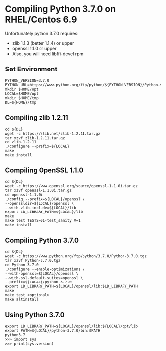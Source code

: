 # Compiling Python 3.7.0 on RHEL/Centos 6.9
Unfortunately python 3.7.0 requires:
- zlib 1.1.3 (better 1.1.4) or upper
- openssl 1.1.0 or upper
- Also, you will need libffi-devel rpm


## Set Environment
```
PYTHON_VERSION=3.7.0
PYTHON_URL=https://www.python.org/ftp/python/${PYTHON_VERSION}/Python-${PYTHON_VERSION}.tgz
mkdir $HOME/opt
LOCAL=$HOME/opt
mkdir $HOME/tmp
DL=${HOME}/tmp
```

## Compiling zlib 1.2.11
```
cd ${DL}
wget -c https://zlib.net/zlib-1.2.11.tar.gz
tar xzvf zlib-1.2.11.tar.gz
cd zlib-1.2.11
./configure --prefix=${LOCAL}
make
make install
```

## Compiling OpenSSL 1.1.0
```
cd ${DL}
wget -c https://www.openssl.org/source/openssl-1.1.0i.tar.gz
tar xzvf openssl-1.1.0i.tar.gz
cd openssl-1.1.0i
./config --prefix=${LOCAL}/openssl \
--openssldir=${LOCAL}/openssl \
--with-zlib-include=${LOCAL}/lib
export LD_LIBRARY_PATH=${LOCAL}/lib
make
make test TESTS=01-test_sanity V=1
make install
```

## Compiling Python 3.7.0
```
cd ${DL}
wget -c https://www.python.org/ftp/python/3.7.0/Python-3.7.0.tgz
tar xzvf Python-3.7.0.tgz
cd Python-3.7.0
./configure --enable-optimizations \
--with-openssl=${LOCAL}/openssl \
--with-ssl-default-suites=openssl \
--prefix=${LOCAL}/python-3.7.0
export LD_LIBRARY_PATH=${LOCAL}/openssl/lib:$LD_LIBRARY_PATH
make
make test <optional>
make altinstall
```
## Using Python 3.7.0
```
export LD_LIBRARY_PATH=${LOCAL}/openssl/lib:${LOCAL}/opt/lib
export PATH=${LOCAL}/python-3.7.0/bin:$PATH
python3.7
>>> import sys
>>> print(sys.version)
```
